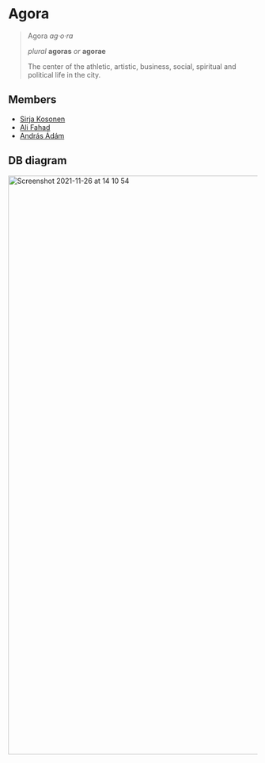 
# Agora

> Agora *ag·o·ra*
>
> *plural* **agoras** *or* **agorae**
>
> The center of the athletic, artistic, business, social, spiritual and political life in the city.

## Members

- [Sirja Kosonen](https://github.com/sirjak)
- [Ali Fahad](https://github.com/Ali-k-fahad)
- [András Ádám](https://github.com/NeoAren)


## DB diagram

<img width="1169" alt="Screenshot 2021-11-26 at 14 10 54" src="https://user-images.githubusercontent.com/55328660/143579314-e9b5757f-093e-4ac6-a61c-8450b8d80d04.png">
